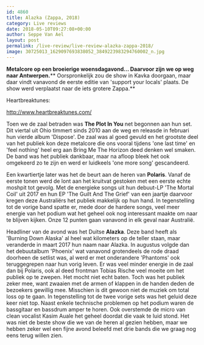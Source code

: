 ```yaml
---
id: 4860
title: Alazka (Zappa, 2018)
category: Live reviews
date: 2018-05-10T09:27:08+00:00
author: Seppe Van Ael
layout: post
permalink: /live-review/live-review-alazka-zappa-2018/
image: 30725013_1629097693838052_3849223983294760002_n.jpg
---
```

**Metalcore op een broeierige woensdagavond&#8230; Daarvoor zijn we op weg naar Antwerpen.**** Oorspronkelijk zou de show in Kavka doorgaan, maar daar vindt vanavond de eerste editie van 'support your locals' plaats. De show werd verplaatst naar de iets grotere Zappa.**

Heartbreaktunes:

http://www.heartbreaktunes.com/

Toen we de zaal betraden was **The Plot In You** net begonnen aan hun set. Dit viertal uit Ohio timmert sinds 2010 aan de weg en releasde in februari hun vierde album 'Dispose'. De zaal was al goed gevuld en het grootste deel van het publiek kon deze metalcore die ons vooral tijdens 'one last time' en 'feel nothing' heel erg aan Bring Me The Horizon deed denken wel smaken. De band was het publiek dankbaar, maar na afloop bleek het ook omgekeerd zo te zijn en werd er luidkeels 'one more song' gescandeerd.

Een kwartiertje later was het de beurt aan de heren van **Polaris**. Vanaf de eerste tonen werd de lont aan het kruitvat gestoken met een eerste echte moshpit tot gevolg. Met de energieke songs uit hun debuut-LP 'The Mortal Coil' uit 2017 en hun EP 'The Guilt And The Grief' van een jaartje daarvoor kregen deze Australiërs het publiek makkelijk op hun hand. In tegenstelling tot de vorige band spatte er, mede door de hardere songs, veel meer energie van het podium wat het geheel ook nog interessant maakte om naar te blijven kijken. Onze 12 punten gaan vanavond in elk geval naar Australië.

Headliner van de avond was het Duitse **Alazka**. Deze band heeft als 'Burning Down Alaska' al heel wat kilometers op de teller staan, maar veranderde in maart 2017 hun naam naar Alazka. In augustus volgde dan het debuutalbum 'Phoenix' wat vanavond grotendeels de rode draad doorheen de setlist was, al werd er met onderandere 'Phantoms' ook teruggegrepen naar hun vorig leven. Er was veel minder energie in de zaal dan bij Polaris, ook al deed frontman Tobias Rische veel moeite om het publiek op te zwepen. Het mocht niet echt baten. Toch was het publiek zeker mee, want zwaaien met de armen of klappen in de handen deden de bezoekers gewillig mee. Misschien is dit gewoon niet de muziek om total loss op te gaan. In tegenstelling tot de twee vorige sets was het geluid deze keer niet top. Naast enkele technische problemen op het podium waren de bassgitaar en bassdrum amper te horen. Ook overstemde de micro van clean vocalist Kasim Auale het geheel doordat die vaak te luid stond. Het was niet de beste show die we van de heren al gezien hebben, maar we hebben zeker wel een fijne avond beleefd met drie bands die we graag nog eens terug willen zien.